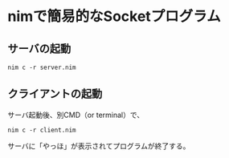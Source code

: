 # nimで簡易的なSocketプログラム

## サーバの起動

```
nim c -r server.nim
```

## クライアントの起動

サーバ起動後、別CMD（or terminal）で、

```
nim c -r client.nim
```

サーバに「やっほ」が表示されてプログラムが終了する。
